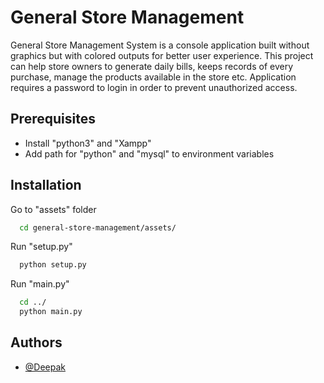 # General Store Management

General Store Management System is a console application built without graphics but with colored outputs for better user experience. This project can help store owners to generate daily bills, keeps records of every purchase, manage the products available in the store etc. Application requires a password to login in order to prevent unauthorized access.


## Prerequisites

- Install "python3" and "Xampp"
- Add path for "python" and "mysql" to environment variables

## Installation

Go to "assets" folder
```bash
  cd general-store-management/assets/
```

Run "setup.py"
```bash
  python setup.py
```

Run "main.py"
```bash
  cd ../
  python main.py
```

## Authors

- [@Deepak](https://www.github.com/deepak-khatik1)

